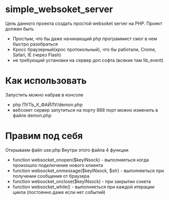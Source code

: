 simple_websoket_server
======================

Цель данного проекта создать простой websoket server на PHP.
Проект должен быть
+ Простым, что бы даже начинающий php программист смог в нем быстро разобраться
+ Кросс браузерный(крос протокольный), что бы работали, Crome, Safari, IE (через Flash)
+ не требующий установки на сервер доп.софта (всякие там lib_event)


Как использовать
======================
Запустить можно набрав в консоле 
+ php ПУТЬ_К_ФАЙЛУ/demon.php
+ вебсокет сервер запутиться на порту 888 
порт можно изменить в файле demon.php


Правим под себя
======================
Открываем файл use.php
Внутри этого файла 4 функции
+ function websocket_onopen($keyINsock) - выполняеться когда произошло подключение нового клиента
+ function websocket_onmessage($keyINsock, $str) - выполняеться при получении сообщения от браузера
+ function websocket_onclose($keyINsock) - при закрытии сокета
+ function websocket_while() - выполняеться при каждой итерации цикла (постоянно даже если нет событий)

